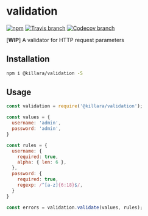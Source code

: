 # validation

[![npm](https://img.shields.io/npm/v/@killara/validation.svg)](https://www.npmjs.com/package/@killara/validation)
[![Travis branch](https://img.shields.io/travis/killara/validation/master.svg)](https://travis-ci.org/killara/validation)
[![Codecov branch](https://img.shields.io/codecov/c/github/killara/validation/master.svg)](https://codecov.io/github/killara/validation?branch=master)

[**WIP**] A validator for HTTP request parameters

## Installation

```bash
npm i @killara/validation -S
```

## Usage

```js
const validation = require('@killara/validation');

const values = {
  username: 'admin',
  password: 'admin',
}

const rules = {
  username: {
    required: true,
    alpha: { len: 6 },
  },
  password: {
    required: true,
    regexp: /^[a-z]{6:18}$/,
  }
}

const errors = validation.validate(values, rules);
```